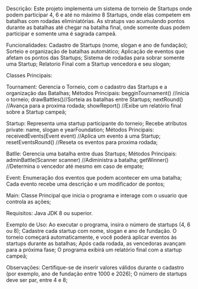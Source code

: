 Descrição: 
Este projeto implementa um sistema de torneio de Startups onde podem participar 4, 6 e até no máximo 8 Startups, onde elas competem em batalhas com rodadas eliminiatórias.
As stratups vao acumulando pontos durante as batalhas até chegar na batalha final, onde somente duas podem participar e somente uma é sagrada campeã.

Funcionalidades:
Cadastro de Startups (nome, slogan e ano de fundação);
Sorteio e organização de batalhas automático;
Aplicação de eventos que afetam os pontos das Startups;
Sistema de rodadas para sobrar somente uma Startup;
Relatorio Final com a Startup vencedora e seu slogan;

Classes Principais:

Tournament:
Gerencia o Torneio, com o cadastro das Startups e a organização das Batalhas;
Métodos Principais:
begginTournament() //inicia o torneio;
drawBattles()//Sorteia as batalhas entre Startups;
nextRound() //Avança para a proxima rodada;
showReport() //Exibe um relatório final sobre a Startup campeã;

Startup:
Representa uma startup participante do torneio;
Recebe atributos private: name, slogan e yearFoundation;
Métodos Principais:
receivedEvents(Event event) //Aplica um evento á uma Startup;
resetEventsRound() //Reseta os eventos para proxima rodada;

Batlle:
Gerencia uma batalha entre duas Startups;
Métodos Principais:
adminBattle(Scanner scanner) //Adiministra a batalha;
getWinner() //Determina o vencedor até mesmo em caso de empate;

Event:
Enumeração dos eventos que podem acontecer em uma batalha;
Cada evento recebe uma descrição e um modificador de pontos;

Main:
Classe Principal que inicia o programa e interage com o usuario que controla as ações;

Requisitos:
Java JDK 8 ou superior.

Exemplo de Uso:
Ao executar o programa, insira o número de startups (4, 6 ou 8);
Cadastre cada startup com nome, slogan e ano de fundação.
O torneio começará automaticamente, e você poderá aplicar eventos às startups durante as batalhas;
Após cada rodada, as vencedoras avançam para a próxima fase;
O programa exibirá um relatório final com a startup campeã;

Observações:
Certifique-se de inserir valores válidos durante o cadastro (por exemplo, ano de fundação entre 1000 e 2026);
O número de startups deve ser par, entre 4 e 8;









